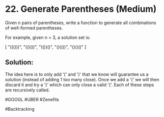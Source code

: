 # 22. Generate Parentheses (Medium)

Given n pairs of parentheses, write a function to generate all combinations of well-formed parentheses.

For example, given n = 3, a solution set is:

[
  "((()))",
  "(()())",
  "(())()",
  "()(())",
  "()()()"
]

## Solution:
The idea here is to only add '(' and ')' that we know will guarantee us a solution (instead of adding 1 too many close). Once we add a '(' we will then discard it and try a ')' which can only close a valid '('. Each of these steps are recursively called.

#GOOGL #UBER #Zenefits

#Backtracking
